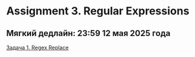 # Assignment 3. Regular Expressions

## Мягкий дедлайн: 23:59 12 мая 2025 года

[Задача 1. Regex Replace](./01_regex_replace/README.md)